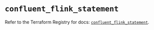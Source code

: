 # `confluent_flink_statement`

Refer to the Terraform Registry for docs: [`confluent_flink_statement`](https://registry.terraform.io/providers/confluentinc/confluent/2.11.0/docs/resources/flink_statement).
